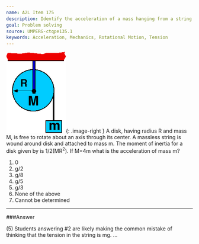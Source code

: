 ```yaml
---
name: A2L Item 175
description: Identify the acceleration of a mass hanging from a string wound about a disk free to rotate about its center.
goal: Problem solving
source: UMPERG-ctqpe135.1
keywords: Acceleration, Mechanics, Rotational Motion, Tension
---
```


![Item175_fig1.gif](../images/Item175_fig1.gif){: .image-right } A
disk, having radius R and mass M, is free to rotate about an axis
through its center.  A massless string is wound around disk and attached
to mass m.  The moment of inertia for a disk given by is
1/2(MR<sup>2</sup>).  If M=4m what is the acceleration of mass m?

1. 0
2. g/2
3. g/8
4. g/5
5. g/3
6. None of the above
7. Cannot be determined




<hr/>

###Answer

(5) Students answering #2 are likely making the common mistake of
thinking that the tension in the string is mg.
...
